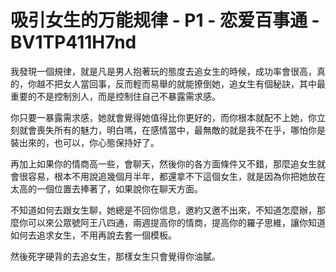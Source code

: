 # 吸引女生的万能规律 - P1 - 恋爱百事通 - BV1TP411H7nd

我發現一個規律，就是凡是男人抱著玩的態度去追女生的時候，成功率會很高，真的，你越不把女人當回事，反而輕而易舉的就能撩倒她，追女生有個秘訣，其中最重要的不是控制別人，而是控制住自己不暴露需求感。

你只要一暴露需求感，她就會覺得她值得比你更好的，而你根本就配不上她，你立刻就會喪失所有的魅力，明白嗎，在感情當中，最無敵的就是我不在乎，哪怕你是裝出來的，也可以，你心態保持好了。

再加上如果你的情商高一些，會聊天，然後你的各方面條件又不錯，那麼追女生就會很容易，根本不用說追幾個月半年，都還拿不下這個女生，就是因為你把她放在太高的一個位置去捧著了，如果說你在聊天方面。

不知道如何去跟女生聊，她總是不回你信息，邀約又邀不出來，不知道怎麼辦，那麼你可以來公眾號阿王八四通，兩週提高你的情商，提高你的羅子思維，讓你知道如何去追求女生，不用再說去套一個模板。

然後死字硬背的去追女生，那樣女生只會覺得你油膩。